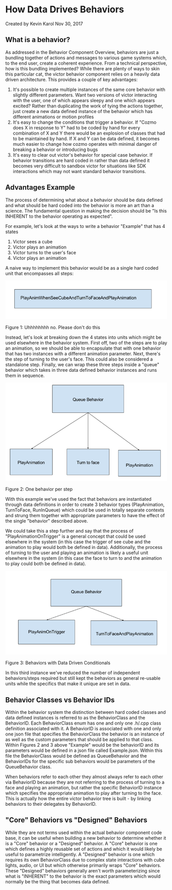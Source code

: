 # How Data Drives Behaviors

Created by Kevin Karol Nov 30, 2017

## What is a behavior?
As addressed in the Behavior Component Overview, behaviors are just a bundling together of actions and messages to various game systems which, to the end user, create a coherent experience. From a technical perspective, how is this bundling implemented? While there are plenty of ways to skin this particular cat, the victor behavior component relies on a heavily data driven architecture. This provides a couple of key advantages:

1. It's possible to create multiple instances of the same core behavior with slightly different parameters. Want two versions of victor interacting with the user, one of which appears sleepy and one which appears excited? Rather than duplicating the work of tying the actions together, just create a new data defined instance of the behavior which has different animations or motion profiles
2. It's easy to change the conditions that trigger a behavior. If "Cozmo does X in response to Y" had to be coded by hand for every combination of X and Y there would be an explosion of classes that had to be maintained by hand. If X and Y can be data defined, it becomes much easier to change how cozmo operates with minimal danger of breaking a behavior or introducing bugs
3. It's easy to clear out victor's behavior for special case behavior. If behavior transitions are hard coded in rather than data defined it becomes very difficult to sandbox victor for situations like SDK interactions which may not want standard behavior transitions.

## Advantages Example

The process of determining what about a behavior should be data defined and what should be hard coded into the behavior is more an art than a science. The fundamental question in making the decision should be "Is this INHERENT to the behavior operating as expected".

For example, let's look at the ways to write a behavior "Example" that has 4 states

1. Victor sees a cube
2. Victor plays an animation
3. Victor turns to the user's face
4. Victor plays an animation

A naive way to implement this behavior would be as a single hard coded unit that encompasses all steps:

![](images/SingleBehaviorExample.png)

Figure 1: Uhhhhhhhh no. Please don't do this

Instead, let's look at breaking down the 4 states into units which might be used elsewhere in the behavior system. First off, two of the steps are to play an animation, so we should be able to encapsulate that with one behavior that has two instances with a different animation parameter. Next, there's the step of turning to the user's face. This could also be considered a standalone step. Finally, we can wrap these three steps inside a "queue" behavior which takes in three data defined behavior instances and runs them in sequence.

![](images/Queue%20Behavior%20Example.png)

Figure 2: One behavior per step

With this example we've used the fact that behaviors are instantiated through data definitions in order to create 3 behavior types (PlayAnimation, TurnToFace, RunInQueue) which could be used in totally separate contexts and strung them together with appropriate parameters to have the effect of the single "behavior" described above.

We could take this a step further and say that the process of "PlayAnimationOnTrigger" is a general concept that could be used elsewhere in the system (in this case the trigger of see cube and the animation to play would both be defined in data). Additionally, the process of turning to the user and playing an animation is likely a useful unit elsewhere in the system (in this case the face to turn to and the animation to play could both be defined in data). 

![](images/AnimsWithConditionsBehaviors.png)

Figure 3: Behaviors with Data Driven Conditionals

In this third instance we've reduced the number of independent behaviors/steps required but still kept the behaviors as general re-usable units while the specifics that make it unique are set in data.

## Behavior Classes vs Behavior IDs

Within the behavior system the distinction between hard coded classes and data defined instances is referred to as the BehaviorClass and the BehaviorID. Each BehaviorClass enum has one and only one .h/.cpp class definition associated with it. A BehaviorID is associated with one and only one json file that specifies the BehaviorClass the behavior is an instance of as well as the custom parameters that should be applied to that class. Within Figures 2 and 3 above "Example" would be the behaviorID and its parameters would be defined in a json file called Example.json. Within this file the BehaviorClass would be defined as QueueBehavior and the BehaviorIDs for the specific sub behaviors would be parameters of the QueueBehavior class. 

When behaviors refer to each other they almost always refer to each other via BehaviorID because they are not referring to the process of turning to a face and playing an animation, but rather the specific BehaviorID instance which specifies the appropriate animation to play after turning to the face. This is actually how the entire victor behavior tree is built - by linking behaviors to their delegates by BehaviorID.

## "Core" Behaviors vs "Designed" Behaviors

While they are not terms used within the actual behavior component code base, it can be useful when building a new behavior to determine whether it is a "Core" behavior or a "Designed" behavior. A "Core" behavior is one which defines a highly reusable set of actions and which it would likely be useful to parametrize intelligently. A "Designed" behavior is one which requires its own BehaviorClass due to complex state interactions with cube lights, audio, or UI but which otherwise primarily wraps "Core" behaviors. These "Designed" behaviors generally aren't worth parameterizing since what is "INHERENT" to the behavior is the exact parameters which would normally be the thing that becomes data defined.